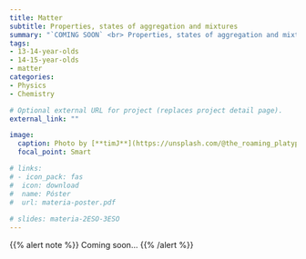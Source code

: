 ```yaml
---
title: Matter
subtitle: Properties, states of aggregation and mixtures
summary: "`COMING SOON` <br> Properties, states of aggregation and mixtures."
tags:
- 13-14-year-olds
- 14-15-year-olds
- matter
categories:
- Physics
- Chemistry

# Optional external URL for project (replaces project detail page).
external_link: ""

image:
  caption: Photo by [**timJ**](https://unsplash.com/@the_roaming_platypus) on [Unsplash](https://unsplash.com)
  focal_point: Smart

# links:
# - icon_pack: fas
#  icon: download
#  name: Póster
#  url: materia-poster.pdf
  
# slides: materia-2ESO-3ESO
---
```


{{% alert note %}}
Coming soon...
{{% /alert %}}
